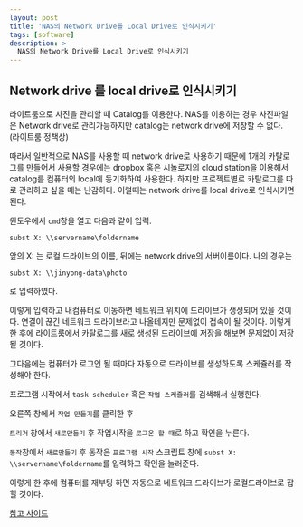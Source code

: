 ```yaml
---
layout: post
title: 'NAS의 Network Drive를 Local Drive로 인식시키기'
tags: [software]
description: >
  NAS의 Network Drive를 Local Drive로 인식시키기
---
```



## Network drive 를 local drive로 인식시키기



라이트룸으로 사진을 관리할 때 Catalog를 이용한다. NAS를 이용하는 경우 사진파일은 Network drive로 관리가능하지만 catalog는 network drive에 저장할 수 없다. (라이트룸 정책상)

따라서 일반적으로 NAS를 사용할 때 network drive로 사용하기 때문에 1개의 카탈로그를 만들어서 사용할 경우에는 dropbox 혹은 시놀로지의 cloud station을 이용해서 catalog를 컴퓨터의 local에 동기화하여 사용한다. 하지만 프로젝트별로 카탈로그를 따로 관리하고 싶을 때는 난감하다. 이럴때는 network drive를 local drive로 인식시키면 된다.


윈도우에서 `cmd`창을 열고 다음과 같이 입력.

```
subst X: \\servername\foldername
```

앞의 X: 는 로컬 드라이브의 이름, 뒤에는 network drive의 서버이름이다. 나의 경우는

```
subst X: \\jinyong-data\photo
```

로 입력하였다.

이렇게 입력하고 내컴퓨터로 이동하면 네트워크 위치에 드라이브가 생성되어 있을 것이다. 연결이 끊긴 네트워크 드라이브라고 나올테지만 문제없이 접속이 될 것이다. 이렇게 한 후에 라이트룸에서 카탈로그를 새로 생성된 드라이브에 저장을 해보면 문제없이 저장 될 것이다. 

그다음에는 컴퓨터가 로그인 될 때마다 자동으로 드라이브를 생성하도록 스케쥴러를 작성해야 한다. 

프로그램 시작에서 `task scheduler` 혹은 `작업 스케쥴러`를 검색해서 실행한다.

오른쪽 창에서 `작업 만들기`를 클릭한 후 

`트리거` 창에서 `새로만들기` 후 작업시작을 `로그온 할 때`로 하고 확인을 누른다. 

`동작`창에서 `새로만들기` 후 동작은 `프로그램 시작` 스크립트 창에 `subst X: \\servername\foldername`를 입력하고 확인을 눌러준다.

이렇게 한 후에 컴퓨터를 재부팅 하면 자동으로 네트워크 드라이브가 로컬드라이브로 잡힐 것이다.


[참고 사이트](https://icesquare.com/wordpress/lightroom-how-to-save-lightroom-catalog-on-network-drive-on-windows/)


